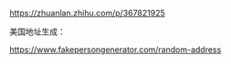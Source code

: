 https://zhuanlan.zhihu.com/p/367821925



美国地址生成：

https://www.fakepersongenerator.com/random-address
